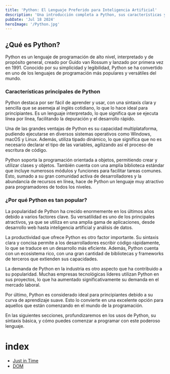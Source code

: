 ```yaml
---
title: 'Python: El Lenguaje Preferido para Inteligencia Artificial'
description: 'Una introducción completa a Python, sus características y por qué es tan popular en el mundo de la programación.'
pubDate: 'Jul 18 2024'
heroImage: '/Python.jpg'
---
```


## ¿Qué es Python?
Python es un lenguaje de programación de alto nivel, interpretado y de propósito general, creado por Guido van Rossum y lanzado por primera vez en 1991. Conocido por su simplicidad y legibilidad, Python se ha convertido en uno de los lenguajes de programación más populares y versátiles del mundo.

### Características principales de Python
Python destaca por ser fácil de aprender y usar, con una sintaxis clara y sencilla que se asemeja al inglés cotidiano, lo que lo hace ideal para principiantes. Es un lenguaje interpretado, lo que significa que se ejecuta línea por línea, facilitando la depuración y el desarrollo rápido.

Una de las grandes ventajas de Python es su capacidad multiplataforma, pudiendo ejecutarse en diversos sistemas operativos como Windows, macOS y Linux. Además, utiliza tipado dinámico, lo que significa que no es necesario declarar el tipo de las variables, agilizando así el proceso de escritura de código.

Python soporta la programación orientada a objetos, permitiendo crear y utilizar clases y objetos. También cuenta con una amplia biblioteca estándar que incluye numerosos módulos y funciones para facilitar tareas comunes. Esto, sumado a su gran comunidad activa de desarrolladores y la abundancia de recursos en línea, hace de Python un lenguaje muy atractivo para programadores de todos los niveles.

### ¿Por qué Python es tan popular?
La popularidad de Python ha crecido enormemente en los últimos años debido a varios factores clave. Su versatilidad es uno de los principales atractivos, ya que se utiliza en una amplia gama de aplicaciones, desde desarrollo web hasta inteligencia artificial y análisis de datos.

La productividad que ofrece Python es otro factor importante. Su sintaxis clara y concisa permite a los desarrolladores escribir código rápidamente, lo que se traduce en un desarrollo más eficiente. Además, Python cuenta con un ecosistema rico, con una gran cantidad de bibliotecas y frameworks de terceros que extienden sus capacidades.

La demanda de Python en la industria es otro aspecto que ha contribuido a su popularidad. Muchas empresas tecnológicas líderes utilizan Python en sus proyectos, lo que ha aumentado significativamente su demanda en el mercado laboral.

Por último, Python es considerado ideal para principiantes debido a su curva de aprendizaje suave. Esto lo convierte en una excelente opción para aquellos que están comenzando en el mundo de la programación.

En las siguientes secciones, profundizaremos en los usos de Python, su sintaxis básica, y cómo puedes comenzar a programar con este poderoso lenguaje.

# index
- [Just in Time](./just-in-time)
- [DOM](./dom)